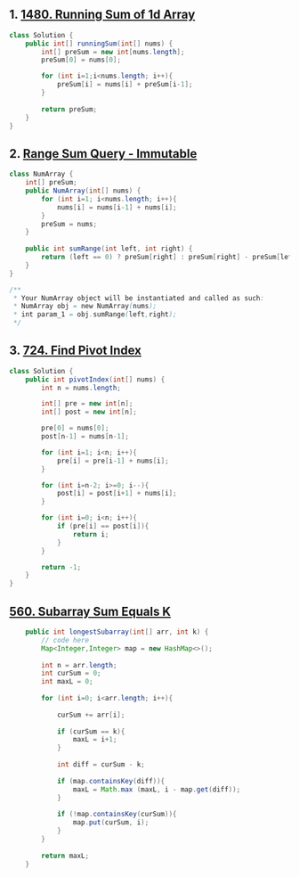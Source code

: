## 1. [1480. Running Sum of 1d Array](https://leetcode.com/problems/running-sum-of-1d-array/)

```java
class Solution {
    public int[] runningSum(int[] nums) {
        int[] preSum = new int[nums.length];
        preSum[0] = nums[0];

        for (int i=1;i<nums.length; i++){
            preSum[i] = nums[i] + preSum[i-1];
        }
        
        return preSum;
    }
}
```

## 2. [Range Sum Query - Immutable](https://leetcode.com/problems/range-sum-query-immutable/)

```java
class NumArray {
    int[] preSum;
    public NumArray(int[] nums) {
        for (int i=1; i<nums.length; i++){
            nums[i] = nums[i-1] + nums[i];
        }
        preSum = nums;
    }
    
    public int sumRange(int left, int right) {
        return (left == 0) ? preSum[right] : preSum[right] - preSum[left-1];
    }
}

/**
 * Your NumArray object will be instantiated and called as such:
 * NumArray obj = new NumArray(nums);
 * int param_1 = obj.sumRange(left,right);
 */
```

## 3. [724. Find Pivot Index](https://leetcode.com/problems/find-pivot-index/)

```java
class Solution {
    public int pivotIndex(int[] nums) {
        int n = nums.length;

        int[] pre = new int[n];
        int[] post = new int[n];

        pre[0] = nums[0];
        post[n-1] = nums[n-1];

        for (int i=1; i<n; i++){
            pre[i] = pre[i-1] + nums[i];
        }

        for (int i=n-2; i>=0; i--){
            post[i] = post[i+1] + nums[i];
        }

        for (int i=0; i<n; i++){
            if (pre[i] == post[i]){
                return i;
            }
        }

        return -1;
    }
}
```


## [560. Subarray Sum Equals K](https://leetcode.com/problems/subarray-sum-equals-k/)

```java
    public int longestSubarray(int[] arr, int k) {
        // code here
		Map<Integer,Integer> map = new HashMap<>();
    
        int n = arr.length;
        int curSum = 0;
		int maxL = 0;
		
		for (int i=0; i<arr.length; i++){
			
			curSum += arr[i];
			
			if (curSum == k){
			    maxL = i+1;
			}
			
			int diff = curSum - k;
			
			if (map.containsKey(diff)){
				maxL = Math.max (maxL, i - map.get(diff));
			}
			
			if (!map.containsKey(curSum)){
				map.put(curSum, i);
			}
		}
		
		return maxL;
    }
```